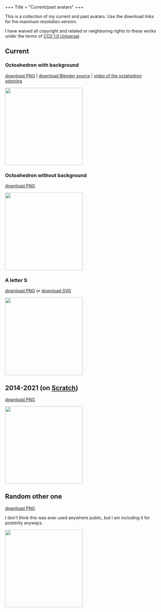 +++
Title = "Current/past avatars"
+++

This is a collection of my current and past avatars. Use the download links for the maximum resolution version.

I have waived all copyright and related or neighboring rights to these works under the terms of <a rel="license" href="https://creativecommons.org/publicdomain/zero/1.0/">CC0 1.0 Universal</a>.

## Current

### Octoahedron with background
<a id="6"></a>
<a href="/avatar/6/maxrescomp.png" download>download PNG</a> | <a href="https://i.sm4.ca/octoh.blend">download Blender source</a> | [video of the octahedron spinning](https://www.youtube.com/watch?v=I5sCnL1_sis)

<div><img src="/avatar/6/a256.png" alt="" width="256"></div>

### Octoahedron without background
<a id="6t"></a>
<a href="/avatar/6t/maxrescomp.png" download>download PNG</a>

<div><img src="/avatar/6t/a256.png" alt="" width="256"></div>

### A letter S
<a id="4"></a>
<a href="/avatar/4/maxrescomp.png" download>download PNG</a> or <a href="/avatar/4/vector.svg">download SVG</a>

<div><img src="/avatar/4/a256.png" alt="" width="256"></div>

## 2014-2021 (on <a href="https://scratch.mit.edu/">Scratch</a>)
<a id="2"></a>
<a href="/avatar/old/scr.png" download>download PNG</a>

<div><img src="/avatar/old/scr.png" alt="" width="256"></div>

## Random other one
<a id="1"></a>
<a href="/avatar/old/flummox.png" download>download PNG</a>

I don't think this was ever used anywhere public, but I am including it for posterity anyways.
<div><img src="/avatar/old/flummox.png" alt="" width="256"></div>
